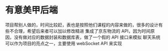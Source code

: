 # 有意美甲后端 
项目帮别人做的，时间比较赶，表也是按照他们课程的内容来做的，很多的设计有些不合理，希望后来者可以加以修改精进
集成了京东物流的 API，因为时间原因，没有做对应的数据封装和数据库表，做了一个假的 API 接口来模拟
聊天系统可以作为项目的亮点之一，主要使用 webSocket API 来实现
